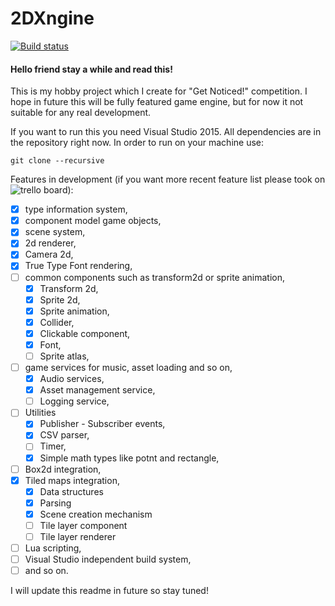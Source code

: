 # 2DXngine
[![Build status](https://ci.appveyor.com/api/projects/status/us5jdp2343ygjuel?svg=true)](https://ci.appveyor.com/project/Harunx9/2dxngine)
#### Hello friend stay a while and read this!

This is my hobby project which I create for "Get Noticed!" competition. I hope in future this will be fully featured game engine, but for now it not suitable for any real development. 

If you want to run this you need Visual Studio 2015. All dependencies are in the repository right now. In order to run on your machine use:

```
git clone --recursive
```

Features in development (if you want more recent feature list please took on ![trello board](https://trello.com/b/wJGa7Jm5)):

- [x] type information system,
- [x] component model game objects,
- [x] scene system,
- [x] 2d renderer,
- [x] Camera 2d,
- [x] True Type Font rendering,
- [ ] common components such as transform2d or sprite animation,
  - [x] Transform 2d,
  - [x] Sprite 2d,
  - [x] Sprite animation,
  - [x] Collider,
  - [x] Clickable component,
  - [x] Font,
  - [ ] Sprite atlas,
- [ ] game services for music, asset loading and so on,
  - [x] Audio services,
  - [x] Asset management service,
  - [ ] Logging service,
- [ ] Utilities
  - [x] Publisher - Subscriber events,
  - [x] CSV parser,
  - [ ] Timer,
  - [x] Simple math types like potnt and rectangle,
- [ ] Box2d integration,
- [x] Tiled maps integration,
  - [x] Data structures
  - [x] Parsing
  - [x] Scene creation mechanism
  - [ ] Tile layer component
  - [ ] Tile layer renderer
- [ ] Lua scripting,
- [ ] Visual Studio independent build system,
- [ ] and so on.

I will update this readme in future so stay tuned!
